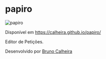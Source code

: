 # papiro

![papiro](https://calheira.github.io/papiro/img/papiro.png)

Disponível em https://calheira.github.io/papiro/

Editor de Petições.

Desenvolvido por [Bruno Calheira](https://br.linkedin.com/in/bruno-calheira-96289145)